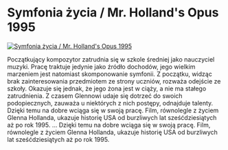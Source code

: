 Symfonia życia / Mr. Holland's Opus 1995 
=============
[![Symfonia życia / Mr. Holland's Opus 1995 ](http://vidos.pl/images/player.gif)](http://vidos.pl/symfonia-zycia-mr-holland-s-opus-1995)

 Początkujący kompozytor zatrudnia się w szkole średniej jako nauczyciel muzyki. Pracę traktuje jedynie jako źródło dochodów, jego wielkim marzeniem jest natomiast skomponowanie symfonii. Z początku, widząc brak zainteresowania przedmiotem ze strony uczniów, rozważa odejście ze szkoły. Okazuje się jednak, że jego żona jest w ciąży, a nie ma stałego zatrudnienia. Z czasem Glennowi udaje się dotrzeć do swoich podopiecznych, zauważa u niektórych z nich postępy, odnajduje talenty. Dzięki temu na dobre wciąga się w swoją pracę. Film, równolegle z życiem Glenna Hollanda, ukazuje historię USA od burzliwych lat sześćdziesiątych aż po rok 1995.  ... Dzięki temu na dobre wciąga się w swoją pracę. Film, równolegle z życiem Glenna Hollanda, ukazuje historię USA od burzliwych lat sześćdziesiątych aż po rok 1995.
